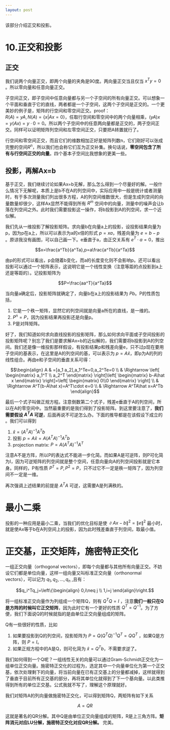 ```yaml
---
layout: post
---
```


该部分介绍正交和投影。

# 10.正交和投影
## 正交
我们说两个向量正交，即两个向量的夹角是90度。两向量正交当且仅当 $x^Ty=0$ 。所以零向量和任意向量正交。

子空间正交，即子空间中任意向量都与另一个子空间的所有向量正交。可以想象一个平面和垂直于它的直线，两者都是一个子空间，这两个子空间是正交的。一个更美妙的例子是，矩阵的行空间和零空间正交。proof：  
$R(A)=yA,N(A)=\{x|Ax=0\}$，任取行空间和零空间中的两个向量相乘，$(yA)x=y(Ax)=y\cdot0=0$。所以两个子空间中的任意两向量都是正交的，两子空间正交。同样可以证明矩阵列空间和左零空间正交，只要把A转置就行了。

行空间和零空间正交，而且它们的维数相加正好是矩阵列数n，它们刚好可以张成完整的空间$R^n$，所以我们也会称它们互为正交补集。换句话说，**零空间包含了所有与行空间正交的向量**。四个基本子空间比我想象的更美一些。

## 投影，再解Ax=b
基于正交，我们继续讨论如果Ax=b无解，那么怎么得到一个尽量好的解。一般什么情况下无解呢，本质上是b不在A的列空间中，实际应用中一般是统计或者测量时，有于多次测量我们列出很多方程，A的列空间维数很大，但是生成列空间的向量数量却很少，这样Ax显然不能得到所有 $R^m$ 空间中的向量，测量中的噪声会让b落在列空间之外。此时我们需要投影这一操作，将b投影到A的列空间，求一个近似解。

我们先从一维投影了解投影矩阵。求向量b在向量a上的投影，设投影结果向量为p，因为p在a上，所以可以表示为a的x倍的形式 $p=xa$，残差向量为 $e=b-p$ 。原谅我没有画图，可以自己画一下。e垂直于a，由正交关系有 $e^T\cdot a=0$，推出

$$x=\frac{a^Tb}{a^Ta},p=a\frac{a^Tb}{a^Ta}$$

由p的形式可以看出，p会随着b变化，而a的长度变化则不会影响p。还可以看出投影可以通过一个矩阵表示，这说明它是一个线性变换（注意等距的点投影到a上还是等距的）。记投影矩阵为

$$P=\frac{aa^T}{a^Ta}$$

当向量a确定后，投影矩阵就确定了，向量b在a上的投影结果为 $Pb$。P的性质包括，
1. 它是一个秩一矩阵，显然它的列空间就是向量a所在的直线，是一维的。
2. $P^n=P$，因为投影结果再投影还是向量p。
3. P是对阵矩阵。

好了，我们知道如何求向直线投影的投影矩阵，那么如何求向平面或子空间投影的投影矩阵呢？别忘了我们是要求解Ax=b的近似解的，我们需要将b投影到A的列空间。我们还是像一维投影那样假设，有投影结果p和残差向量e，只不过p现在要用子空间的基表示，在这里是A的列空间的基，可以表示为 $p=A\hat x$，即p为A的列的线性组合。再由e和子空间的垂直关系可得：

$$\begin{align}
A & =[a_1 a_2],a_1^Te=0,a_2^Te=0 \\
  & \Rightarrow \left[ \begin{matrix} a_1^T \\ a_2^T \end{matrix} \right]\left[ \begin{matrix} b-A\hat x \end{matrix} \right]=\left[ \begin{matrix} 0\\0 \end{matrix} \right] \\
 & \Rightarrow A^T(b-A\hat x)=A^T\cdot e=0 \\
 & \Rightarrow A^TA\hat x=A^Tb
 \end{align}$$

最后一个式子叫做正规方程。注意倒数第二个式子，残差e垂直于A的列空间，所以在A的零空间中。当然最重要的是我们得到了投影矩阵。到这里要注意了，**我们需要假设 $A^TA$ 可逆**，后面再说不可逆怎么办。下面的推导都是在该假设下成立的 。我们可以得到
1. $\hat x=(A^TA)^{-1}A^Tb$
1. 投影 $p=A\hat x=A(A^TA)^{-1}A^Tb$
2. projection matrix: $P=A(A^TA)^{-1}A^T$

注意A不是方阵，所以P的表达式不能进一步化简。而如果A是可逆阵，则P可化简为I，因为可逆矩阵的列空间就是整个空间，任意向量向A的列空间投影就是它本身。同样的，P有性质 $P^T=P,P^2=P$，只不过它不一定是秩一矩阵了，因为列空间不一定是一维。

再次强调上述结果的前提是 $A^TA$ 可逆，这需要A是列满秩的。

# 最小二乘
投影的一种应用是最小二乘，当我们的优化目标是使 $\|Ax-b\|^2=\|e\|^2$ 最小时，就是使Ax等于b在A列空间上的投影，因为此时残差垂直于列空间，取最小值。

# 正交基，正交矩阵，施密特正交化
一组正交向量（orthogonal vectors），即每个向量都与其他所有向量正交。不妨设它们都是单位向量，这样一组向量又叫标准正交向量（orthonormal vectors），可以记为 $q_1,q_2,...,q_n$ ,且有：

$$q_i^Tq_j=\left\{\begin{align} 0,i\neq j \\ 1,i=j  \end{align}\right.$$

将一组标准正交向量作为列组成一个矩阵Q，则有 $Q^TQ=I$ ，注意**我们一般只在Q是方阵的时候叫它正交矩阵**，因为此时它有一个更好的性质 $Q^T=Q^{{-1}}$。为了方便，我们下面说Q的时候就指的是由单位正交向量组成的矩阵。

Q有一些很好的性质，比如
1. 如果要投影到Q的列空间，投影矩阵为 $P=Q(Q^TQ)^{-1}Q^T=QQ^T$ ，如果Q是方阵，则 $P=I$。
2. 如果正规方程中的A是Q，则可化简为 $\hat x=Q^Tb$，不需要求逆了。

我们如何得到一个Q呢？一组线性无关的向量可以通过Gram-Schmidt正交化为一组单位正交向量。施密特正交化的过程为，选定其中一个向量单位化为第一个正交基，依次处理剩下的向量，将当前向量在已有正交基上的分量都减掉，这样就得到了垂直于目前所有正交基的部分，再将其单位化就得到了下一个基向量。以此类推得到所有的单位正交基。公式我就不写了，理解这个原理就好。

我们对矩阵A的列向量做施密特正交化，可以得到矩阵Q，两矩阵有如下关系

$$A=QR$$

这就是著名的QR分解。其中Q是由单位正交向量组成的矩阵，R是上三角方阵。**矩阵消元对应LU分解，施密特正交化对应QR分解。** 完美。
